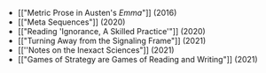 - [["Metric Prose in Austen's _Emma_"]] (2016)
- [["Meta Sequences"]] (2020)
- [["Reading 'Ignorance, A Skilled Practice'"]] (2020)
- [["Turning Away from the Signaling Frame"]] (2021)
- [[''Notes on the Inexact Sciences"]] (2021)
- [["Games of Strategy are Games of Reading and Writing"]] (2021)
